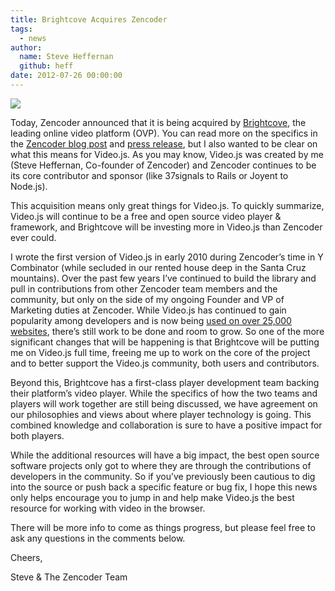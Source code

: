 ```yaml
---
title: Brightcove Acquires Zencoder
tags:
  - news
author:
  name: Steve Heffernan
  github: heff
date: 2012-07-26 00:00:00
---
```


![](http://66.media.tumblr.com/tumblr_mdgad5rr0S1qzc111.png)

Today, Zencoder announced that it is being acquired by [Brightcove](http://brightcove.com), the leading online video platform (OVP). You can read more on the specifics in the [Zencoder blog post](http://blog.zencoder.com/2012/07/26/brightcove-acquires-zencoder/) and [press release](http://www.brightcove.com/en/company/press/brightcove-signs-definitive-agreement-acquire-zencoder), but I also wanted to be clear on what this means for Video.js. As you may know, Video.js was created by me (Steve Heffernan, Co-founder of Zencoder) and Zencoder continues to be its core contributor and sponsor (like 37signals to Rails or Joyent to Node.js).

This acquisition means only great things for Video.js. To quickly summarize, Video.js will continue to be a free and open source video player &amp; framework, and Brightcove will be investing more in Video.js than Zencoder ever could.

I wrote the first version of Video.js in early 2010 during Zencoder’s time in Y Combinator (while secluded in our rented house deep in the Santa Cruz mountains). Over the past few years I’ve continued to build the library and pull in contributions from other Zencoder team members and the community, but only on the side of my ongoing Founder and VP of Marketing duties at Zencoder. While Video.js has continued to gain popularity among developers and is now being [used on over 25,000 websites](http://trends.builtwith.com/media/VideoJS), there’s still work to be done and room to grow. So one of the more significant changes that will be happening is that Brightcove will be putting me on Video.js full time, freeing me up to work on the core of the project and to better support the Video.js community, both users and contributors.

Beyond this, Brightcove has a first-class player development team backing their platform’s video player. While the specifics of how the two teams and players will work together are still being discussed, we have agreement on our philosophies and views about where player technology is going. This combined knowledge and collaboration is sure to have a positive impact for both players.

While the additional resources will have a big impact, the best open source software projects only got to where they are through the contributions of developers in the community. So if you’ve previously been cautious to dig into the source or push back a specific feature or bug fix, I hope this news only helps encourage you to jump in and help make Video.js the best resource for working with video in the browser.

There will be more info to come as things progress, but please feel free to ask any questions in the comments below.

Cheers,

Steve &amp; The Zencoder Team
